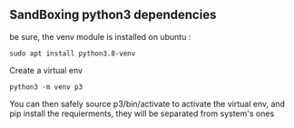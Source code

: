 
## SandBoxing python3 dependencies

be sure, the venv module is installed
on ubuntu : 

    sudo apt install python3.8-venv


Create a virtual env

    python3 -m venv p3
  
You can then safely source p3/bin/activate to activate the virtual env, 
and pip install the requierments, they will be separated from system's ones

